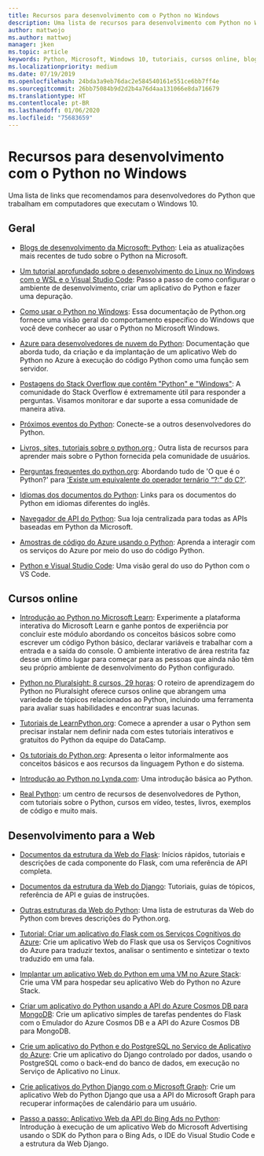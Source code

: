 ```yaml
---
title: Recursos para desenvolvimento com o Python no Windows
description: Uma lista de recursos para desenvolvimento com Python no Windows.
author: mattwojo
ms.author: mattwoj
manager: jken
ms.topic: article
keywords: Python, Microsoft, Windows 10, tutoriais, cursos online, blogs, eventos
ms.localizationpriority: medium
ms.date: 07/19/2019
ms.openlocfilehash: 24bda3a9eb76dac2e584540161e551ce6bb7ff4e
ms.sourcegitcommit: 26bb75084b9d2d2b4a76d4aa131066e8da716679
ms.translationtype: HT
ms.contentlocale: pt-BR
ms.lasthandoff: 01/06/2020
ms.locfileid: "75683659"
---
```

# <a name="resources-for-developing-with-python-on-windows"></a>Recursos para desenvolvimento com o Python no Windows

Uma lista de links que recomendamos para desenvolvedores do Python que trabalham em computadores que executam o Windows 10.

## <a name="general"></a>Geral

- [Blogs de desenvolvimento da Microsoft: Python](https://devblogs.microsoft.com/python/): Leia as atualizações mais recentes de tudo sobre o Python na Microsoft.

- [Um tutorial aprofundado sobre o desenvolvimento do Linux no Windows com o WSL e o Visual Studio Code](https://devblogs.microsoft.com/commandline/an-in-depth-tutorial-on-linux-development-on-windows-with-wsl-and-visual-studio-code/): Passo a passo de como configurar o ambiente de desenvolvimento, criar um aplicativo do Python e fazer uma depuração.

- [Como usar o Python no Windows](https://docs.python.org/3/using/windows.html): Essa documentação de Python.org fornece uma visão geral do comportamento específico do Windows que você deve conhecer ao usar o Python no Microsoft Windows.

- [Azure para desenvolvedores de nuvem do Python](https://docs.microsoft.com/azure/python/): Documentação que aborda tudo, da criação e da implantação de um aplicativo Web do Python no Azure à execução do código Python como uma função sem servidor.

- [Postagens do Stack Overflow que contêm "Python" e "Windows"](https://stackoverflow.com/questions/4750806/how-do-i-install-pip-on-windows/12476379): A comunidade do Stack Overflow é extremamente útil para responder a perguntas. Visamos monitorar e dar suporte a essa comunidade de maneira ativa.

- [Próximos eventos do Python](https://www.python.org/events/python-events): Conecte-se a outros desenvolvedores do Python.

- [Livros, sites, tutoriais sobre o python.org ](https://wiki.python.org/moin/BeginnersGuide/Programmers): Outra lista de recursos para aprender mais sobre o Python fornecida pela comunidade de usuários.

- [Perguntas frequentes do python.org](https://docs.python.org/3/faq/): Abordando tudo de 'O que é o Python?' para ['Existe um equivalente do operador ternário “?:” do C?'](https://docs.python.org/3/faq/programming.html#is-there-an-equivalent-of-c-s-ternary-operator).

- [Idiomas dos documentos do Python](https://wiki.python.org/moin/Languages): Links para os documentos do Python em idiomas diferentes do inglês.

- [Navegador de API do Python](https://docs.microsoft.com/python/api/?view=azure-python): Sua loja centralizada para todas as APIs baseadas em Python da Microsoft.

- [Amostras de código do Azure usando o Python](https://azure.microsoft.com/resources/samples/?platform=python&sort=0): Aprenda a interagir com os serviços do Azure por meio do uso do código Python.

- [Python e Visual Studio Code](https://code.visualstudio.com/docs/languages/python): Uma visão geral do uso do Python com o VS Code.

## <a name="online-courses"></a>Cursos online

- [Introdução ao Python no Microsoft Learn](https://docs.microsoft.com/learn/modules/intro-to-python/): Experimente a plataforma interativa do Microsoft Learn e ganhe pontos de experiência por concluir este módulo abordando os conceitos básicos sobre como escrever um código Python básico, declarar variáveis e trabalhar com a entrada e a saída do console. O ambiente interativo de área restrita faz desse um ótimo lugar para começar para as pessoas que ainda não têm seu próprio ambiente de desenvolvimento do Python configurado.

- [Python no Pluralsight: 8 cursos, 29 horas](https://app.pluralsight.com/paths/skills/python): O roteiro de aprendizagem do Python no Pluralsight oferece cursos online que abrangem uma variedade de tópicos relacionados ao Python, incluindo uma ferramenta para avaliar suas habilidades e encontrar suas lacunas.

- [Tutoriais de LearnPython.org](https://www.learnpython.org/): Comece a aprender a usar o Python sem precisar instalar nem definir nada com estes tutoriais interativos e gratuitos do Python da equipe do DataCamp.

- [Os tutoriais do Python.org](https://docs.python.org/3/tutorial/index.html): Apresenta o leitor informalmente aos conceitos básicos e aos recursos da linguagem Python e do sistema.

- [Introdução ao Python no Lynda.com](https://www.lynda.com/Python-tutorials/Learning-Python/661773-2.html): Uma introdução básica ao Python.

- [Real Python](https://realpython.com/): um centro de recursos de desenvolvedores de Python, com tutoriais sobre o Python, cursos em vídeo, testes, livros, exemplos de código e muito mais.

## <a name="web-development"></a>Desenvolvimento para a Web

- [Documentos da estrutura da Web do Flask](https://flask.palletsprojects.com/en/1.1.x/): Inícios rápidos, tutoriais e descrições de cada componente do Flask, com uma referência de API completa.

- [Documentos da estrutura da Web do Django](https://docs.djangoproject.com/en/2.2/): Tutoriais, guias de tópicos, referência de API e guias de instruções.

- [Outras estruturas da Web do Python](https://wiki.python.org/moin/WebFrameworks): Uma lista de estruturas da Web do Python com breves descrições do Python.org.

- [Tutorial: Criar um aplicativo do Flask com os Serviços Cognitivos do Azure](https://docs.microsoft.com/azure/cognitive-services/translator/tutorial-build-flask-app-translation-synthesis): Crie um aplicativo Web do Flask que usa os Serviços Cognitivos do Azure para traduzir textos, analisar o sentimento e sintetizar o texto traduzido em uma fala.

- [Implantar um aplicativo Web do Python em uma VM no Azure Stack](https://docs.microsoft.com/azure-stack/user/azure-stack-dev-start-howto-vm-python): Crie uma VM para hospedar seu aplicativo Web do Python no Azure Stack.

- [Criar um aplicativo do Python usando a API do Azure Cosmos DB para MongoDB](https://docs.microsoft.com/azure/cosmos-db/create-mongodb-flask): Crie um aplicativo simples de tarefas pendentes do Flask com o Emulador do Azure Cosmos DB e a API do Azure Cosmos DB para MongoDB.

- [Crie um aplicativo do Python e do PostgreSQL no Serviço de Aplicativo do Azure](https://docs.microsoft.com/azure/app-service/containers/tutorial-python-postgresql-app): Crie um aplicativo do Django controlado por dados, usando o PostgreSQL como o back-end do banco de dados, em execução no Serviço de Aplicativo no Linux.

- [Crie aplicativos do Python Django com o Microsoft Graph](https://docs.microsoft.com/graph/tutorials/python): Crie um aplicativo Web do Python Django que usa a API do Microsoft Graph para recuperar informações de calendário para um usuário.

- [Passo a passo: Aplicativo Web da API do Bing Ads no Python](https://docs.microsoft.com/advertising/guides/walkthrough-web-application-python?view=bingads-13): Introdução à execução de um aplicativo Web do Microsoft Advertising usando o SDK do Python para o Bing Ads, o IDE do Visual Studio Code e a estrutura da Web Django.
